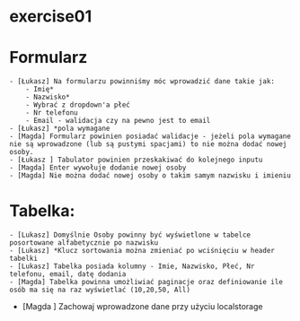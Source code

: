 # exercise01

# Formularz

	- [Łukasz] Na formularzu powinniśmy móc wprowadzić dane takie jak:
		- Imię*
		- Nazwisko*
		- Wybrać z dropdown'a płeć
		- Nr telefonu
		- Email - walidacja czy na pewno jest to email
	- [Łukasz] *pola wymagane
	- [Magda] Formularz powinien posiadać walidacje - jeżeli pola wymagane nie są wprowadzone (lub są pustymi spacjami) to nie można dodać nowej osoby.
	- [Łukasz ] Tabulator powinien przeskakiwać do kolejnego inputu
	- [Magda] Enter wywołuje dodanie nowej osoby
	- [Magda] Nie można dodać nowej osoby o takim samym nazwisku i imieniu
	
# Tabelka:

	- [Lukasz] Domyślnie Osoby powinny być wyświetlone w tabelce posortowane alfabetycznie po nazwisku
	- [Lukasz] *Klucz sortowania można zmieniać po wciśnięciu w header tabelki
	- [Lukasz] Tabelka posiada kolumny - Imie, Nazwisko, Płeć, Nr telefonu, email, datę dodania
	- [Magda] Tabelka powinna umożliwiać paginacje oraz definiowanie ile osób ma się na raz wyświetlać (10,20,50, All)
	
	
- [Magda ] Zachowaj wprowadzone dane przy użyciu localstorage 

